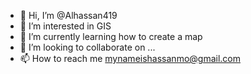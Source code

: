 - 👋 Hi, I’m @Alhassan419
- 👀 I’m interested in GIS
- 🌱 I’m currently learning how to create a map
- 💞️ I’m looking to collaborate on ...
- 📫 How to reach me mynameishassanmo@gmail.com

<!---
Alhassan419/Alhassan419 is a ✨ special ✨ repository because its `README.md` (this file) appears on your GitHub profile.
You can click the Preview link to take a look at your changes.
--->
